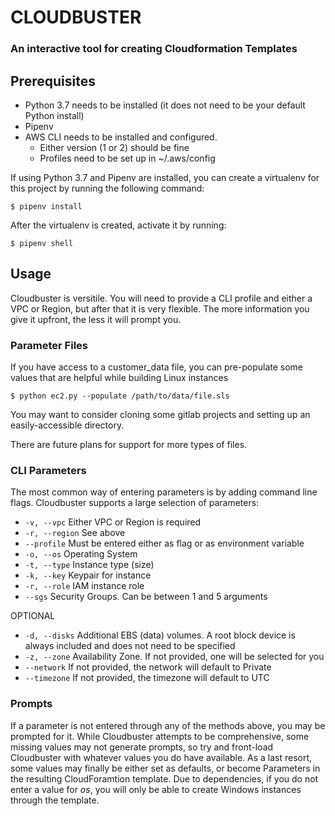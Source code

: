 # CLOUDBUSTER
### An interactive tool for creating Cloudformation Templates

## Prerequisites
- Python 3.7 needs to be installed (it does not need to be your default Python install)
- Pipenv
- AWS CLI needs to be installed and configured.
    - Either version (1 or 2) should be fine
    - Profiles need to be set up in ~/.aws/config

If using Python 3.7 and Pipenv are installed, you can create a virtualenv for this project by running the following command:
    
    $ pipenv install

After the virtualenv is created, activate it by running:
    
    $ pipenv shell

## Usage
Cloudbuster is versitile. You will need to provide a CLI profile and either a VPC or Region, but after that it is very flexible. The more information you give it upfront, the less it will prompt you.

### Parameter Files
If you have access to a customer_data file, you can pre-populate some values that are helpful while building Linux instances

    $ python ec2.py --populate /path/to/data/file.sls

You may want to consider cloning some gitlab projects and setting up an easily-accessible directory.

There are future plans for support for more types of files.

### CLI Parameters
The most common way of entering parameters is by adding command line flags.
Cloudbuster supports a large selection of parameters:
- ```-v, --vpc``` Either VPC or Region is required
- ```-r, --region``` See above
- ```--profile``` Must be entered either as flag or as environment variable
- ```-o, --os``` Operating System
- ```-t, --type``` Instance type (size)
- ```-k, --key``` Keypair for instance
- ```-r, --role``` IAM instance role
- ```--sgs``` Security Groups. Can be between 1 and 5 arguments


OPTIONAL
- ```-d, --disks``` Additional EBS (data) volumes. A root block device is always included and does not need to be specified
- ```-z, --zone``` Availability Zone. If not provided, one will be selected for you
- ```--network``` If not provided, the network will default to Private
- ```--timezone``` If not provided, the timezone will default to UTC

### Prompts
If a parameter is not entered through any of the methods above, you may be prompted for it. While Cloudbuster attempts to be comprehensive, some missing values may not generate prompts, so try and front-load Cloudbuster with whatever values you do have available. As a last resort, some values may finally be either set as defaults, or become Parameters in the resulting CloudForamtion template. Due to dependencies, if you do not enter a value for *os*, you will only be able to create Windows instances through the template.
